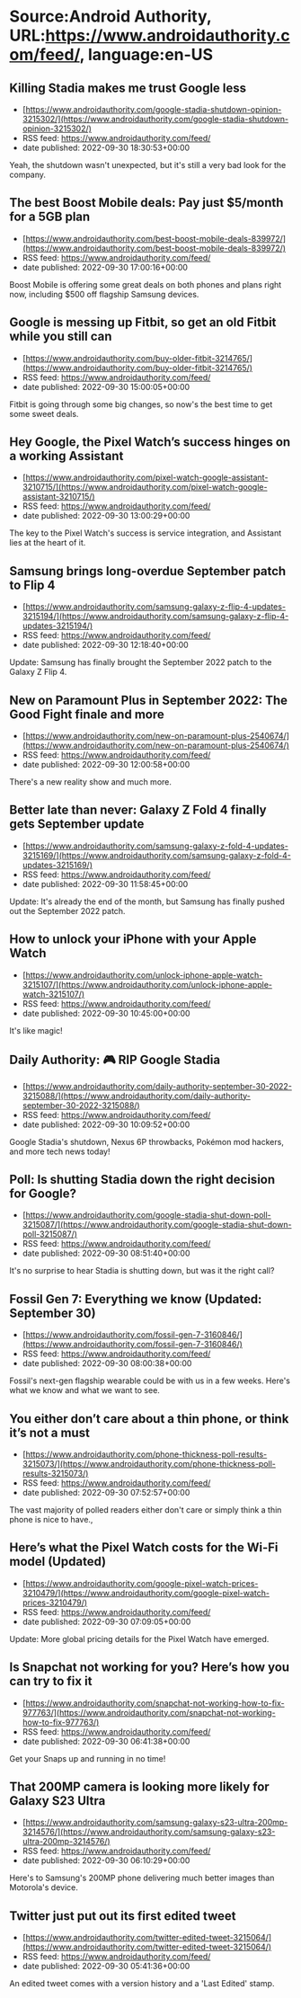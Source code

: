 # Source:Android Authority, URL:https://www.androidauthority.com/feed/, language:en-US

## Killing Stadia makes me trust Google less
 - [https://www.androidauthority.com/google-stadia-shutdown-opinion-3215302/](https://www.androidauthority.com/google-stadia-shutdown-opinion-3215302/)
 - RSS feed: https://www.androidauthority.com/feed/
 - date published: 2022-09-30 18:30:53+00:00

Yeah, the shutdown wasn't unexpected, but it's still a very bad look for the company.

## The best Boost Mobile deals: Pay just $5/month for a 5GB plan
 - [https://www.androidauthority.com/best-boost-mobile-deals-839972/](https://www.androidauthority.com/best-boost-mobile-deals-839972/)
 - RSS feed: https://www.androidauthority.com/feed/
 - date published: 2022-09-30 17:00:16+00:00

Boost Mobile is offering some great deals on both phones and plans right now, including $500 off flagship Samsung devices.

## Google is messing up Fitbit, so get an old Fitbit while you still can
 - [https://www.androidauthority.com/buy-older-fitbit-3214765/](https://www.androidauthority.com/buy-older-fitbit-3214765/)
 - RSS feed: https://www.androidauthority.com/feed/
 - date published: 2022-09-30 15:00:05+00:00

Fitbit is going through some big changes, so now's the best time to get some sweet deals.

## Hey Google, the Pixel Watch’s success hinges on a working Assistant
 - [https://www.androidauthority.com/pixel-watch-google-assistant-3210715/](https://www.androidauthority.com/pixel-watch-google-assistant-3210715/)
 - RSS feed: https://www.androidauthority.com/feed/
 - date published: 2022-09-30 13:00:29+00:00

The key to the Pixel Watch's success is service integration, and Assistant lies at the heart of it.

## Samsung brings long-overdue September patch to Flip 4
 - [https://www.androidauthority.com/samsung-galaxy-z-flip-4-updates-3215194/](https://www.androidauthority.com/samsung-galaxy-z-flip-4-updates-3215194/)
 - RSS feed: https://www.androidauthority.com/feed/
 - date published: 2022-09-30 12:18:40+00:00

Update: Samsung has finally brought the September 2022 patch to the Galaxy Z Flip 4.

## New on Paramount Plus in September 2022: The Good Fight finale and more
 - [https://www.androidauthority.com/new-on-paramount-plus-2540674/](https://www.androidauthority.com/new-on-paramount-plus-2540674/)
 - RSS feed: https://www.androidauthority.com/feed/
 - date published: 2022-09-30 12:00:58+00:00

There's a new reality show and much more.

## Better late than never: Galaxy Z Fold 4 finally gets September update
 - [https://www.androidauthority.com/samsung-galaxy-z-fold-4-updates-3215169/](https://www.androidauthority.com/samsung-galaxy-z-fold-4-updates-3215169/)
 - RSS feed: https://www.androidauthority.com/feed/
 - date published: 2022-09-30 11:58:45+00:00

Update: It's already the end of the month, but Samsung has finally pushed out the September 2022 patch.

## How to unlock your iPhone with your Apple Watch
 - [https://www.androidauthority.com/unlock-iphone-apple-watch-3215107/](https://www.androidauthority.com/unlock-iphone-apple-watch-3215107/)
 - RSS feed: https://www.androidauthority.com/feed/
 - date published: 2022-09-30 10:45:00+00:00

It's like magic!

## Daily Authority: 🎮 RIP Google Stadia
 - [https://www.androidauthority.com/daily-authority-september-30-2022-3215088/](https://www.androidauthority.com/daily-authority-september-30-2022-3215088/)
 - RSS feed: https://www.androidauthority.com/feed/
 - date published: 2022-09-30 10:09:52+00:00

Google Stadia's shutdown, Nexus 6P throwbacks, Pokémon mod hackers, and more tech news today!

## Poll: Is shutting Stadia down the right decision for Google?
 - [https://www.androidauthority.com/google-stadia-shut-down-poll-3215087/](https://www.androidauthority.com/google-stadia-shut-down-poll-3215087/)
 - RSS feed: https://www.androidauthority.com/feed/
 - date published: 2022-09-30 08:51:40+00:00

It's no surprise to hear Stadia is shutting down, but was it the right call?

## Fossil Gen 7: Everything we know (Updated: September 30)
 - [https://www.androidauthority.com/fossil-gen-7-3160846/](https://www.androidauthority.com/fossil-gen-7-3160846/)
 - RSS feed: https://www.androidauthority.com/feed/
 - date published: 2022-09-30 08:00:38+00:00

Fossil's next-gen flagship wearable could be with us in a few weeks. Here's what we know and what we want to see.

## You either don’t care about a thin phone, or think it’s not a must
 - [https://www.androidauthority.com/phone-thickness-poll-results-3215073/](https://www.androidauthority.com/phone-thickness-poll-results-3215073/)
 - RSS feed: https://www.androidauthority.com/feed/
 - date published: 2022-09-30 07:52:57+00:00

The vast majority of polled readers either don't care or simply think a thin phone is nice to have.,

## Here’s what the Pixel Watch costs for the Wi-Fi model (Updated)
 - [https://www.androidauthority.com/google-pixel-watch-prices-3210479/](https://www.androidauthority.com/google-pixel-watch-prices-3210479/)
 - RSS feed: https://www.androidauthority.com/feed/
 - date published: 2022-09-30 07:09:05+00:00

Update: More global pricing details for the Pixel Watch have emerged.

## Is Snapchat not working for you? Here’s how you can try to fix it
 - [https://www.androidauthority.com/snapchat-not-working-how-to-fix-977763/](https://www.androidauthority.com/snapchat-not-working-how-to-fix-977763/)
 - RSS feed: https://www.androidauthority.com/feed/
 - date published: 2022-09-30 06:41:38+00:00

Get your Snaps up and running in no time!

## That 200MP camera is looking more likely for Galaxy S23 Ultra
 - [https://www.androidauthority.com/samsung-galaxy-s23-ultra-200mp-3214576/](https://www.androidauthority.com/samsung-galaxy-s23-ultra-200mp-3214576/)
 - RSS feed: https://www.androidauthority.com/feed/
 - date published: 2022-09-30 06:10:29+00:00

Here's to Samsung's 200MP phone delivering much better images than Motorola's device.

## Twitter just put out its first edited tweet
 - [https://www.androidauthority.com/twitter-edited-tweet-3215064/](https://www.androidauthority.com/twitter-edited-tweet-3215064/)
 - RSS feed: https://www.androidauthority.com/feed/
 - date published: 2022-09-30 05:41:36+00:00

An edited tweet comes with a version history and a 'Last Edited' stamp.

